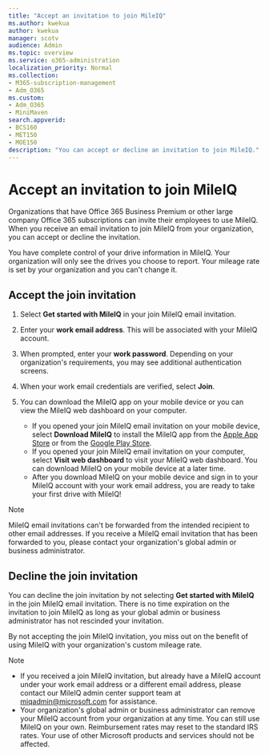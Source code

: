 ```yaml
---
title: "Accept an invitation to join MileIQ"
ms.author: kwekua
author: kwekua
manager: scotv
audience: Admin
ms.topic: overview
ms.service: o365-administration
localization_priority: Normal
ms.collection: 
- M365-subscription-management 
- Adm_O365
ms.custom:
- Adm_O365
- MiniMaven
search.appverid:
- BCS160
- MET150
- MOE150
description: "You can accept or decline an invitation to join MileIQ."
---
```


# Accept an invitation to join MileIQ

Organizations that have Office 365 Business Premium or other large company Office 365 subscriptions can invite their employees to use MileIQ. When you receive an email invitation to join MileIQ from your organization, you can accept or decline the invitation.

You have complete control of your drive information in MileIQ. Your organization will only see the drives you choose to report. Your mileage rate is set by your organization and you can't change it.

## Accept the join invitation

1. Select **Get started with MileIQ** in your join MileIQ email invitation.
2. Enter your **work email address**. This will be associated with your MileIQ account.
3. When prompted, enter your **work password**. Depending on your organization's requirements, you may see additional authentication screens.
4. When your work email credentials are verified, select **Join**.
5. You can download the MileIQ app on your mobile device or you can view the MileIQ web dashboard on your computer.

    - If you opened your join MileIQ email invitation on your mobile device, select **Download MileIQ** to install the MileIQ app from the [Apple App Store](https://itunes.apple.com/app/mile-tracker-mileage-log-for/id578830929?mt=8) or from the [Google Play Store](https://play.google.com/store/apps/details?id=com.mobiledatalabs.mileiq).  
    - If you opened your join MileIQ email invitation on your computer, select **Visit web dashboard** to visit your MileIQ web dashboard. You can download MileIQ on your mobile device at a later time.
    - After you download MileIQ on your mobile device and sign in to your MileIQ account with your work email address, you are ready to take your first drive with MileIQ!

> [!NOTE]
> MileIQ email invitations can't be forwarded from the intended recipient to other email addresses. If you receive a MileIQ email invitation that has been forwarded to you, please contact your organization's global admin or business administrator.

## Decline the join invitation

You can decline the join invitation by not selecting **Get started with MileIQ** in the join MileIQ email invitation. There is no time expiration on the invitation to join MileIQ as long as your global admin or business administrator has not rescinded your invitation. 

By not accepting the join MileIQ invitation, you miss out on the benefit of using MileIQ with your organization's custom mileage rate.

> [!NOTE]
>
> - If you received a join MileIQ invitation, but already have a MileIQ account under your work email address or a different email address, please contact our MileIQ admin center support team at [miqadmin@microsoft.com](mailto:miqadmin@microsoft.com) for assistance.
> - Your organization's global admin or business administrator can remove your MileIQ account from your organization at any time. You can still use MileIQ on your own. Reimbursement rates may reset to the standard IRS rates. Your use of other Microsoft products and services should not be affected.
